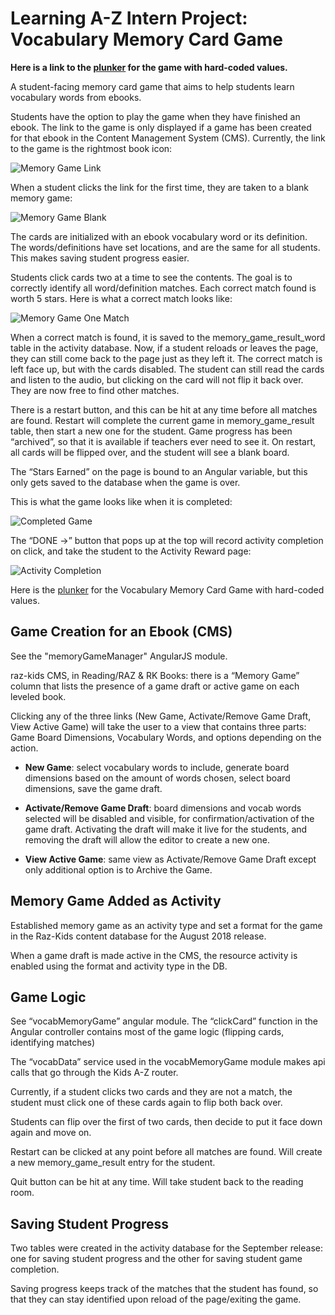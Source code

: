 # Learning A-Z Intern Project: Vocabulary Memory Card Game

**Here is a link to the [plunker](https://next.plnkr.co/edit/4DoLn84ZcpY3WsUVkkZn?preview) for the game with hard-coded values.**

A student-facing memory card game that aims to help students learn vocabulary words from ebooks.

Students have the option to play the game when they have finished an ebook. The link to the game is only displayed if a game has been created for that ebook in the Content Management System (CMS). Currently, the link to the game is the rightmost book icon:

<img src="game-link.png" alt="Memory Game Link">

When a student clicks the link for the first time, they are taken to a blank memory game:

<img src="vocab_memory_game_blank.PNG" alt="Memory Game Blank">

The cards are initialized with an ebook vocabulary word or its definition. The words/definitions have set locations, and are the same for all students. This makes saving student progress easier.

Students click cards two at a time to see the contents. The goal is to correctly identify all word/definition matches. Each correct match found is worth 5 stars. Here is what a correct match looks like:

<img src="one_match.PNG" alt="Memory Game One Match">

When a correct match is found, it is saved to the memory_game_result_word table in the activity database. Now, if a student reloads or leaves the page, they can still come back to the page just as they left it. The correct match is left face up, but with the cards disabled. The student can still read the cards and listen to the audio, but clicking on the card will not flip it back over. They are now free to find other matches.

There is a restart button, and this can be hit at any time before all matches are found. Restart will complete the current game in memory_game_result table, then start a new one for the student. Game progress has been “archived”, so that it is available if teachers ever need to see it. On restart, all cards will be flipped over, and the student will see a blank board.

The “Stars Earned” on the page is bound to an Angular variable, but this only gets saved to the database when the game is over.

This is what the game looks like when it is completed:

<img src="completed_game.PNG" alt="Completed Game">

The “DONE →” button that pops up at the top will record activity completion on click, and take the student to the Activity Reward page:

<img src="activity_completion.PNG" alt="Activity Completion">

Here is the [plunker](https://next.plnkr.co/edit/4DoLn84ZcpY3WsUVkkZn?preview) for the Vocabulary Memory Card Game with hard-coded values.

## Game Creation for an Ebook (CMS)

See the "memoryGameManager" AngularJS module.

raz-kids CMS, in Reading/RAZ & RK Books: there is a “Memory Game” column that lists the presence of a game draft or active game on each leveled book. 

Clicking any of the three links (New Game, Activate/Remove Game Draft, View Active Game) will take the user to a view that contains three parts: Game Board Dimensions, Vocabulary Words, and options depending on the action.

* **New Game**: select vocabulary words to include, generate board dimensions based on the amount of words chosen, select board dimensions, save the game draft.

* **Activate/Remove Game Draft**: board dimensions and vocab words selected will be disabled and visible, for confirmation/activation of the game draft. Activating the draft will make it live for the students, and removing the draft will allow the editor to create a new one.

* **View Active Game**: same view as Activate/Remove Game Draft except only additional option is to Archive the Game.

## Memory Game Added as Activity

Established memory game as an activity type and set a format for the game in the Raz-Kids content database for the August 2018 release.

When a game draft is made active in the CMS, the resource activity is enabled using the format and activity type in the DB.

## Game Logic

See “vocabMemoryGame” angular module. The “clickCard” function in the Angular controller contains most of the game logic (flipping cards, identifying matches)

The “vocabData” service used in the vocabMemoryGame module makes api calls that go through the Kids A-Z router.

Currently, if a student clicks two cards and they are not a match, the student must click one of these cards again to flip both back over.

Students can flip over the first of two cards, then decide to put it face down again and move on.

Restart can be clicked at any point before all matches are found. Will create a new memory_game_result entry for the student.

Quit button can be hit at any time. Will take student back to the reading room.

## Saving Student Progress

Two tables were created in the activity database for the September release: one for saving student progress and the other for saving student game completion.

Saving progress keeps track of the matches that the student has found, so that they can stay identified upon reload of the page/exiting the game.

